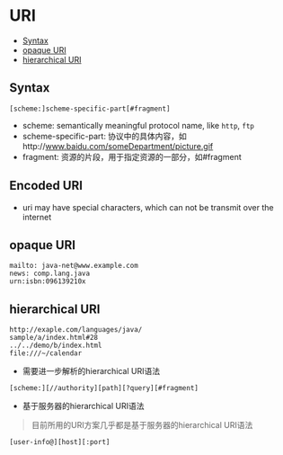 # URI

- [Syntax](#syntax)
- [opaque URI](#opaque-uri)
- [hierarchical URI](#hierarchical-uri)

## Syntax

`[scheme:]scheme-specific-part[#fragment]`

- scheme: semantically meaningful protocol name, like `http`, `ftp`
- scheme-specific-part: 协议中的具体内容，如http://www.baidu.com/someDepartment/picture.gif
- fragment: 资源的片段，用于指定资源的一部分，如#fragment

## Encoded URI

- uri may have special characters, which can not be transmit over the internet

## opaque URI

```text
mailto: java-net@www.example.com
news: comp.lang.java
urn:isbn:096139210x
```

## hierarchical URI

```text
http://exaple.com/languages/java/
sample/a/index.html#28
../../demo/b/index.html
file:///~/calendar
```

- 需要进一步解析的hierarchical URI语法

`[scheme:][//authority][path][?query][#fragment]`

- 基于服务器的hierarchical URI语法

> 目前所用的URI方案几乎都是基于服务器的hierarchical URI语法

`[user-info@][host][:port]`


